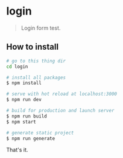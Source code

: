 # login

> Login form test.

## How to install

``` bash
# go to this thing dir
cd login

# install all packages
$ npm install

# serve with hot reload at localhost:3000
$ npm run dev

# build for production and launch server
$ npm run build
$ npm start

# generate static project
$ npm run generate
```

That's it.
